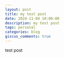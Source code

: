 ```yaml
---
layout: post
title: my test post
date: 2024-11-04 10:00:00
description: my test post
tags: personal
categories: blog
giscus_comments: true
---
```


test post